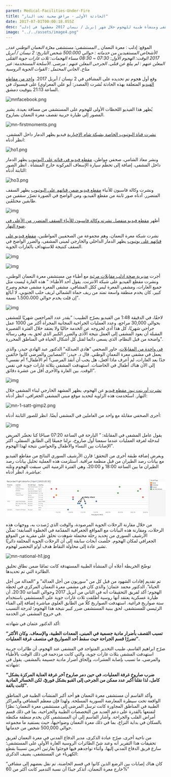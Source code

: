 ```yaml
---
parent: Medical-Facilities-Under-Fire
title: "الحادثة الأولى - مرافق صحية تحت النار"
date: 2017-07-01T00:00:18.055Z
desc: "تقرير مُفصّل عن استهداف 25 مستشفى ومنشأة طبية للهجوم خلال شهر إبريل / نيسان 2017 معظمها في إدلب"
image: "../../assets/image4.png"
---
```


_الموقع: إدلب : معرة النعمان _
_المستشفى: مستشفى معرّة النعمان الوطني_
_عدد الأشخاص المستفيدين من خدماته : حوالي 500.000 شخص_
_التاريخ: 2 نيسان / أبريل 2017_
_الوقت: الهجوم الأول: 07:30 ~ 08:30 مساء_
_الهجمات: ثلاث غارات جوية_
_القتلى المعلن عنهم : لم يبلغ عن قتلى._
_الجرحى المعلن عنهم : مرضى._
_الأسلحة المستخدمة: غير متاح._
_الجاني المحتمل  : القوات الجوية الروسية_

وقع أول هجوم تم تحديده على المشافي في 2 نيسان / أبريل 2017\.  [واحد من مقاطع الفيديو](https://www.facebook.com/100009011485480/videos/vb.100009011485480/1736175996692766/?type=2&theater) المتعلقة بهذه الحادثة نُشرت (المصدر: أبو علي المعراوي) على فيسبوك في الساعة 21:13 بتوقيت دمشق.

![mnfacebook.png](https://lh4.googleusercontent.com/e_x9f_L2o2Vy92beAsMzsxT3Oud6NFQN0Qb9saGfQhkRjzxQvRPvTl5R03vJRFnQZ0G3Zu5CNPqjW66fteo7YutXxlDFmuCy-RLFaUSxMHfgEgET1R8iyZJZNNRhkyCkK8pUv78X)

يُظهر هذا الفيديو اللحظات الأولى للهجوم على المستشفى من مسافة بعيدة.  يشير المصور إلى طيارة حربية تقصف معرة النعمان بصاروخ.

![mn-firstmoments.png](https://lh3.googleusercontent.com/zNHRZc49WTRv2LcA7KsAGYn2T18quN6Cc64FZN8IPv2UqW0WGSJw2GCxNHmThPIL4hfbtOWVbuj7lL6IWpS_2t1qN3-u0guqjptYwH3ie1ZjqeGFp4P0zX6-nnbfJW4iZEJN4D8w)

[نشرت قناة اليوتيوب الخاصة بشبكة شام الإخبارية](https://www.youtube.com/watch?v=zJ1u05D0AAI) فيديو يظهر الدمار داخل المشفى. انظر أدناه:

![ho1.png](https://lh5.googleusercontent.com/rfvUkZ29FThIeAiAfTVgNABAO6It8xHGW34EsH-X-uAK7OCpCfMAHxbw4QOnFdiSADQsriv-cck6bsNK1xuVO5hL6nDa5O0RBoU7093kDBy9H4nBicOFJvwIKUQYL83hsaTPhEo0)

ونشر معاذ الشامي، صحفي مواطن، [مقطع فيديو في قناته على اليوتيوب](https://www.youtube.com/watch?v=lq8vN5ZPX8c)  يظهر الدمار داخل المشفى، إضافة إلى تحطّم سيارة الإسعاف المركونة خارج المنشأة . انظر الصور الثابتة أدناه:

![ho3.png](https://lh4.googleusercontent.com/lCTvbeRnB41PkktS_Dh9qUAU0VRHPY41SWRqA2tphZzEEnvDCBqS20ZM7SIDDdRFETbapVCohuBcHVe4skE_wVg9UHq2fVhpwSqDM7uylH2tQrofhI7ozYZ6M5VCOO4WApyOLO92)

ونشرت وكالة قاسيون للأنباء [مقطع فيديو ضمن قناتهم على اليوتيوب](https://www.youtube.com/watch?v=Qyv8TBn3AMk) يظهر السقف المتضرر. أدناه صور ثابتة من مقطع الفيديو، ومن الواضح في الصورة تضرّر سقفين من طابقين مختلفَين.

![img](https://lh6.googleusercontent.com/8g30N12Q9zgyuHuGLOnqsBHeC3TnykcOnBZrFtHpDMDnsIipJVdqC3Jv1uvSnX8vXndPoZHC6UqXeJTbKqiIL9xDGs8YA_-Cs2I2SlvQ-zmKcPlr9ZFmQuOwwrBW0uvSVrsYb0Cr)

أظهر [مقطع فيديو منفصل نشرته وكالة قاسيون للأنباء السقف المتضرر من الأعلى في ضوء النهار](https://www.youtube.com/watch?v=wJKHZAcTvKE).

نشرت شبكة معرة النعمان، وهم مجموعة من الصحفيين المواطنين، [مقطع فيديو على قناتهم على يوتيوب](https://www.youtube.com/watch?v=e5N5tBOOE9c) يظهر الدمار الداخلي والخارجي لمبنى المشفى، والضرر الواضح في السقف كنتيجة للاستهداف بالغارات الجوية.

![img](https://lh4.googleusercontent.com/_VFr5I1n_2G7UH6MD37ZA78jTVHXajiBcrq1ClNYWfKpcN9VeaOZxpNkytos3bvxC1IcEpnyswP9zGfSYjt18XNT3R9MLMK5KetnGYzbW-mxOcwaQ-SLG4Q1hbu8YloWfwC3GcqK)

![img](https://lh5.googleusercontent.com/-aESn-o7QciCGOHnJH0-tc7sYsRWpeNI4X_Q3c4-79L8kxyYkS16-u94S15m9rA5UCCI8vrp-O4kJC6bZHCmzBYqSDPClnZ0NuAwRZk8raCmSVDSOTh7SF_lyswpvWGGTbrB3s4y)

أجرت [مديرية صحة ادلب مقابلات مرئية](https://www.youtube.com/watch?v=iSAP3nj_X8Q) مع أطباء من مستشفى معرة النعمان الوطني، ونشرت مقطع الفيديو على شبكة الانترنت.  يقول أحد الأطباء: ” هذه الغارة ليست مثل جميع الغارات، ومشفى المعرة ليس ككل المشافي، مشفى المعرة مشفى ضخم وصرح كبير، كان يخدم منطقة واسعة تمتد من ريف حماة الشمالي لريف حلب الجنوبي، لا أبالغ إن قلت يخدم حوالي 1،500،000 نسمة”.

![img](https://lh3.googleusercontent.com/uQjUj6FeSd2yt5Wu8XX0LdMPug36OkBDtGBOVokbQDqCZtm3LLjzw-LWvBmZ9RV5cD3n97MJIi3DyXX4ggX2uTSF63ynkTefokTx4gfNQrVj4mQoygxGUatKifrHJEKXE7OUQdPu)

لاحقًا، في الدقيقة 1:48 من الفيديو يصرّح الطبيب: “يقدر عدد المراجعين شهريًا للمشفى بحوالي 30,000 مراجع، وعدد العمليات الجراحية المجانية المجراة أكثر من 1000 عمل جراحي شهريًا، كل هذا أدى لخروجه عن الخدمة حاليًا ولا يعتقد خلال الفترة القصيرة المقبلة أن يعود المشفى إلى العمل نتيجة الأذى والضرر الكبير الذي لحق به، وهي رسالة واضحة من قبل النظام، الذي يسعى دائما لقتل كل أشكال الحياة في المناطق المحررة”.

[في واحدة من المقابلات](https://www.youtube.com/watch?v=LBGfAG-Ob-Q)، حاور الصحفي “هادي العبدلله” الدكتور عبد الهادي حيدر، والذي يعمل في مشفى معرة النعمان الوطني. قال د. حيدر: “المصابين والمرضى كانوا خائفين جدًا بعد الغارات،  لم أعرف ماذا أفعل، هل يجب أن أنقذ المرضى؟ أم الأطفال؟ أم نفسي؟ إلى الآن هناك أطفال في الحاضنات. استهدفت المشفى بثلاثة غارات جوية في نفس الوقت. بين الغارة والأخرى أقل من عشرة دقائق”.

![img](https://lh4.googleusercontent.com/NiY4oOcrjl5CVJt91bBS15xSxyhNLdRTrlqpWtKXvC87Hfk5ZosalGOrB61gS5Cz7QdU2RmOKadPmit0DxU52pS2LpyhvaGZbDQZjsuEWUgEnJgTcm3zcF-84-1hcsAIkO6xD-ss)

[نشرت أورينت نيوز مقطع فيديو](https://www.youtube.com/watch?v=sx-eBZKNh6I) عن الهجوم، يظهر المشهد الخارجي لبناء المشفى خلال النهار. استُخدمت هذه الزاوية لتحديد موقع مبنى المشفى الجغرافي، انظر أدناه:

![mn-1-satt-gimp2.png](https://lh5.googleusercontent.com/0AbF5WuDxM6ZM_R4me20glLxlZVcsqB8F2mg6souWU3kMbstTbKcypXABnlIySO3RBVkbigVQ2t5_4SZUNtKe27UQoQ4JAj16XUuLNAkCCsPEKpxA_SVKfiL8-J47Q4EzxM3bC7d)

أجرى الصحفي مقابلة مع واحد من العاملين في المشفى أيضًا. انظر للصور الثابتة أدناه:

![img](https://lh3.googleusercontent.com/y8kJtpaiWt608xHgFQW8Ht1hGAfp2XqqWIteftsVvruWTW5uFqnVHEAF5ZOwRWYZkNugyLl8KnG-eM6-ytL98vSzScqZLpzWZcwpXOQ_S_bZSxxNMERZHRxHgpHe2IQm5qjqT2x-)

يقول عامل المشفى في المقابلة: ” البارحة في الساعة 07:20 صباحًا كنا نحضّر المريض لندخله لغرفة العمليات عندما سمعنا أول صاروخ، نزلنا جميعًا إلى الطابق السفلي،  أكثر الإصابات بين النساء والأطفال والحواضن نتيجة لهذا الهجوم”.

وبغرض إضافة طبقة أخرى من التحقق؛ قارن الأرشيف السوري النتائج من مقاطع الفيديو مع بيانات رصد الطيران من قبل منظمة مراقبة. استلزمت هذه العملية تحليل بيانات رصد الطيران ما بين الساعة 18:00 و 20:00،  وهي الفترة الزمنية التي سبقت الهجوم وتلته مباشرة. انظر أدناه:

![workflow](../../assets/2_april_2017b_with_arrows.width-800.png)

من خلال مقارنة الرحلات الجوية المرصودة، والوقت الذي رُصدت به، ووجهات هذه الرحلات، ومقارنة هذه البيانات مع المواقع الجغرافية المقدّمة في الخطوة السابقة؛ تمكّن الأرشيف السوري من تحديد رحلة محتملة شوهدت تحلق على مقرية من الموقع الجغرافي لمكان الهجوم. خلُصت أبحاث سابقة إلى أن الرحلات الجوية المحلقة دائريًا تشير عادة إلى محاولة التقاط هدف أو/و التحضير لهجوم.

![mn-national-h1.jpg](https://lh4.googleusercontent.com/GVbndL_DBUuCZ0ILoV40dAbl-xIVXM2N-Cg6JiPdTMQEIryQOmILlFSwtWyydg4aioZBUb9y150BzjSfdIZy0jgnodQiWtmYf82TArJWlJtJ0zl5HztSrkTekJOoEr0AHSUyS48q)

توضّح الخريطة أعلاه أن المنشأة الطبية المستهدفة كانت تمامًا ضمن نطاق تحليق الطائرة التي تم تحديدها.

تم تقديم إفادات الشهود من قبل كل من “سوريون من أجل العدالة” و “العدالة من أجل الحياة”.  الدكتور محمد عثمان؛ والذي كان في مشفى معرة النعمان المركزي في لحظة الهجوم؛  أكد لفريق التحقيقات أنه في الثاني من أبريل 2017 وحوالي الساعة 20:30، أن طيارة عسكرية يعتقد أنها روسية أطلقت ثلاث غارات جوية على المستشفى باستخدام ستة صواريخ فراغية. استهدفت الصواريخ كلًا من الطابق العلوي مباشرة إضافة إلى الفناء الرئيسي للمستشفى.  لحق ببنية المستشفى ضرر كبير نتيجة هذا الهجوم؛ لدرجة التسبب في خروج المشفى عن الخدمة.

أكد الدكتور عثمان في شهادته:

**“تسبب القصف بأضرار مادية جسمية في المبنى، المعدات الطبية، والإسعاف. وكان الأكثر تضررًا قسم الجراحة حيث سقط أحد الصواريخ في منتصف غرفة العمليات”.**

صرّح ابراهيم القاسم، طبيب التخدير المتواجد في المشفى عند الهجوم،  أن طائرات حربية استهدفت المشفى بثلاث غارات جوية، والتي كانت مزدحمة في ذلك الوقت بالأطباء والمرضى، ما تسبب بإصابة العشرات، وإلحاق أضرار مادية جسيمة بالمشفى. يقول في شهادته:

**“ضرب صاروخ غرفة العمليات، في حين دمر صاروخ آخر غرفة العناية المركزة بشكل كامل، لذا نقلنا أكبر عدد ممكن من الجرحى إلى القبو بشكل فوريّ، لكن الخسائر المادية كانت بالغة”.**

وأكد القاسم أن مستشفى معرة النعمان هو أحد أكبر المنشآت الطبية في المناطق الواقعة تحت سيطرة المعارضة السورية المسلحة. ولهذا فإن معظم المشافي والمراكز الطبية في المناطق المجاورة كانت ترسل المرضى إلى مستشفى معرة النعمان؛  نظرًا لتمتعها بالقدرة على دعم العديد من التخصصات الطبية والجراحية، بما في ذلك قسم أمراض القلب والجراحة. وأشار القاسم إلى أن المستشفى كان يخدم منطقة مكتظة بالسكان في بداية النزاع، بما في ذلك معرة النعمان وضواحيها، حيث يستفيد ما مجموعه حوالي 500,000 شخص من خدماتها.

من ناحية أخرى، صرّح عبادة الذكرى، مدير الدفاع المدني في معرة النعمان لفريق تحقيقات هذا التقرير أنه وعند شنّ الطائرات الروسية الغارة الأولى على المستشفى؛  سارع فريق الدفاع المدني إليها،  وأثناء تواجدهم فيها فوجئوا بغارتين أخريين تسببتا بقطع الكهرباء عن المستشفى، يضيف الذكرى:

“كان هناك إصابات بين الرضع الذين كانوا في قسم الحاضنة، تم نقل بعضهم إلى مشافي خارج معرة النعمان، أتذكر جيدًا أن نسبة التدمير كانت أكثر من 60%”
